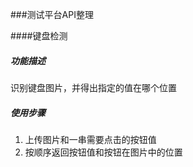 ###测试平台API整理

####键盘检测

##### 功能描述
识别键盘图片，并得出指定的值在哪个位置
##### 使用步骤
1. 上传图片和一串需要点击的按钮值
2. 按顺序返回按钮值和按钮在图片中的位置